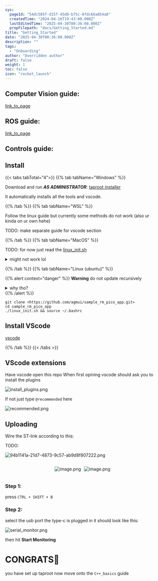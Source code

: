 ```yaml
---
sys:
  pageId: "54dc585f-d15f-45d0-b75c-8fdc66a854a8"
  createdTime: "2024-04-16T19:43:00.000Z"
  lastEditedTime: "2025-04-30T00:36:00.000Z"
  propFilepath: "docs/Getting_Started.md"
title: "Getting_Started"
date: "2025-04-30T00:36:00.000Z"
description: ""
tags:
  - "Onboarding"
author: "Overridden author"
draft: false
weight: 1
toc: false
icon: "rocket_launch"
---
```


## Computer Vision guide:

[link_to_page](86d45bc0-388b-4d26-8848-44f255f73d0e)

## ROS guide:

[link_to_page](3c76c1de-ec8f-46d6-8b0a-294005edc2d5)

## Controls guide:

## Install

{{< tabs tabTotal="4">}}
{{% tab tabName="Windows" %}}

Download and run _**AS ADMINISTRATOR**_: [taproot installer](https://github.com/Thornbots/TeachingFreshies/releases/tag/1.0)

It automatically installs all the tools and vscode.

{{% /tab %}}
{{% tab tabName="WSL" %}}

Follow the linux guide but currently some methods do not work (also ur kinda on ur own hehe)

TODO: make separate guide for vscode section

{{% /tab %}}
{{% tab tabName="MacOS" %}}

TODO: for now just read the [linux_init.sh](https://github.com/agmui/sample_rm_pico_app/blob/main/linux_init.sh)

<details>
<summary>might not work lol</summary>

`brew install libusb pkg-config`

Next install: [vscode](https://code.visualstudio.com/Download)

</details>

{{% /tab %}}
{{% tab tabName="Linux (ubuntu)" %}}

{{% alert context="danger" %}}
**Warning** do not update recursively
<details>
<summary>why tho?</summary>
There are some submodules that may go on for a while (like tinyusb) and I highly
recommend you don't need to get them.
If you want to see what submodules I update just look in `linux_init.sh`
</details>
{{% /alert %}}

```shell
git clone <https://github.com/agmui/sample_rm_pico_app.git>
cd sample_rm_pico_app
./linux_init.sh && source ~/.bashrc
```

## Install VScode

[vscode](https://code.visualstudio.com/Download)

{{% /tab %}}
{{< /tabs >}}

## VScode extensions

Have vscode open this repo
When first opining vscode should ask you to install the plugins

![install_plugins.png](https://prod-files-secure.s3.us-west-2.amazonaws.com/d518164a-d88e-44d1-a4ee-3adb3bd8bce0/89bd30f0-1825-4e77-867b-0a41ce370880/install_plugins.png?X-Amz-Algorithm=AWS4-HMAC-SHA256&X-Amz-Content-Sha256=UNSIGNED-PAYLOAD&X-Amz-Credential=ASIAZI2LB466U32KT26I%2F20250715%2Fus-west-2%2Fs3%2Faws4_request&X-Amz-Date=20250715T081324Z&X-Amz-Expires=3600&X-Amz-Security-Token=IQoJb3JpZ2luX2VjECgaCXVzLXdlc3QtMiJHMEUCID4rnWg%2FxhLqImk%2BxV13BsMGUC7tJ4i%2FIfIM14RqrOhgAiEAw3Ov9NbTlFGvKT9ANbbZ4wpNPsDxdMnJOUuq7iQA0uQq%2FwMIQBAAGgw2Mzc0MjMxODM4MDUiDN03YR%2FoVJuTJa%2Bm0CrcA7krdL5PbSVyi3yxsFnBRKFP75mbUmobteOYC7DQmPuOD35b7ss2KHKm7fbBl1aqvYJGtHYK4eqIbUJ9hUfbKohZn4dNR2l8K6vehCycZpjW1BDm8QyR1LmRyFVuomgm0eym9QFSniOgkP8sI3b6zXhXwUoyIhqPCtIWsN7oER5LK6CvLAgACOVeq6FbGtVnwPAszNJ6uR02yvVxWB9ip%2BFBHsx%2FI4IdVyIcGjBxm8aS4rYdSryzE5dKiNP4XoU%2BpP0SBjb8byXn1I6Y4H9935N30ISeFAwU00vPYWhoNK%2Bka2sEPTE8vyJzfYXNjnxk4ZIF3svOO6X5LX1GO%2FTmGbkeVO%2BOh%2FRI3628qag25GJWR5KEptYMBnW5umIxalDBIDKkqgiptS9ZVZF5wNRJx8iwxIxq1f%2BUe9sB%2F%2FkWABnIY2q3syqM3xXzGkbbPg5L974lt9RphzFvfv8JUUQPpWnm0z2QYK89LlX3ioj9S0juhsksSAEYNRYa81uDdCpK%2BtrJRfMcloMvv1yvw5Oj5IpvtYCAuz%2FAukjX95u7xR7rkVkHucE6xOglX%2BajwN2e6%2FFX95JluFwG5sQbyXgc%2Fagz8JfW%2BHoOcK8B5qu6dZSNL7wryABJot0CwrG8MI%2BC2MMGOqUBbPS3KQm7jJkdZDJ1E4ArrQMCjRfXJjYVJpE7p2pbDkqegccOfkRMNm4aGHgrVKBuK%2BPgvY94R%2FxEkvkNVhBvbuGHTc%2Fn%2FQ4LERsg4yefqj9qWRtxQPklmi%2FNgWFKynT1kA8PuRHixDMuxiA63gL%2BjQpFguW6wgvnmUg2Uk%2FGCUFvJf9d3q2cLfoNY2%2FrWlXH1B4secVQmUQIaZZwPTXjTMHHMkpf&X-Amz-Signature=8a526229f74aeff61ac5c920a0ff6ec2bb13a8000a91e34125653d39a3a216ff&X-Amz-SignedHeaders=host&x-amz-checksum-mode=ENABLED&x-id=GetObject)

If not just type `@recommended` here  

![recommended.png](https://prod-files-secure.s3.us-west-2.amazonaws.com/d518164a-d88e-44d1-a4ee-3adb3bd8bce0/61e661e9-5d85-4dfc-be0d-8d2097a5e793/recommended.png?X-Amz-Algorithm=AWS4-HMAC-SHA256&X-Amz-Content-Sha256=UNSIGNED-PAYLOAD&X-Amz-Credential=ASIAZI2LB466U32KT26I%2F20250715%2Fus-west-2%2Fs3%2Faws4_request&X-Amz-Date=20250715T081324Z&X-Amz-Expires=3600&X-Amz-Security-Token=IQoJb3JpZ2luX2VjECgaCXVzLXdlc3QtMiJHMEUCID4rnWg%2FxhLqImk%2BxV13BsMGUC7tJ4i%2FIfIM14RqrOhgAiEAw3Ov9NbTlFGvKT9ANbbZ4wpNPsDxdMnJOUuq7iQA0uQq%2FwMIQBAAGgw2Mzc0MjMxODM4MDUiDN03YR%2FoVJuTJa%2Bm0CrcA7krdL5PbSVyi3yxsFnBRKFP75mbUmobteOYC7DQmPuOD35b7ss2KHKm7fbBl1aqvYJGtHYK4eqIbUJ9hUfbKohZn4dNR2l8K6vehCycZpjW1BDm8QyR1LmRyFVuomgm0eym9QFSniOgkP8sI3b6zXhXwUoyIhqPCtIWsN7oER5LK6CvLAgACOVeq6FbGtVnwPAszNJ6uR02yvVxWB9ip%2BFBHsx%2FI4IdVyIcGjBxm8aS4rYdSryzE5dKiNP4XoU%2BpP0SBjb8byXn1I6Y4H9935N30ISeFAwU00vPYWhoNK%2Bka2sEPTE8vyJzfYXNjnxk4ZIF3svOO6X5LX1GO%2FTmGbkeVO%2BOh%2FRI3628qag25GJWR5KEptYMBnW5umIxalDBIDKkqgiptS9ZVZF5wNRJx8iwxIxq1f%2BUe9sB%2F%2FkWABnIY2q3syqM3xXzGkbbPg5L974lt9RphzFvfv8JUUQPpWnm0z2QYK89LlX3ioj9S0juhsksSAEYNRYa81uDdCpK%2BtrJRfMcloMvv1yvw5Oj5IpvtYCAuz%2FAukjX95u7xR7rkVkHucE6xOglX%2BajwN2e6%2FFX95JluFwG5sQbyXgc%2Fagz8JfW%2BHoOcK8B5qu6dZSNL7wryABJot0CwrG8MI%2BC2MMGOqUBbPS3KQm7jJkdZDJ1E4ArrQMCjRfXJjYVJpE7p2pbDkqegccOfkRMNm4aGHgrVKBuK%2BPgvY94R%2FxEkvkNVhBvbuGHTc%2Fn%2FQ4LERsg4yefqj9qWRtxQPklmi%2FNgWFKynT1kA8PuRHixDMuxiA63gL%2BjQpFguW6wgvnmUg2Uk%2FGCUFvJf9d3q2cLfoNY2%2FrWlXH1B4secVQmUQIaZZwPTXjTMHHMkpf&X-Amz-Signature=2a9b341c0ceedd28505ecc55013ffd50bc7cac91c633f5b19d6711e326f9cfae&X-Amz-SignedHeaders=host&x-amz-checksum-mode=ENABLED&x-id=GetObject)

## Uploading

Wire the ST-link according to this:

TODO:

![94b1141a-21d7-4873-9c57-ab9d8f807222.png](https://prod-files-secure.s3.us-west-2.amazonaws.com/d518164a-d88e-44d1-a4ee-3adb3bd8bce0/e5fad17d-ab82-4300-9f4c-505ab4b1202c/94b1141a-21d7-4873-9c57-ab9d8f807222.png?X-Amz-Algorithm=AWS4-HMAC-SHA256&X-Amz-Content-Sha256=UNSIGNED-PAYLOAD&X-Amz-Credential=ASIAZI2LB466U32KT26I%2F20250715%2Fus-west-2%2Fs3%2Faws4_request&X-Amz-Date=20250715T081324Z&X-Amz-Expires=3600&X-Amz-Security-Token=IQoJb3JpZ2luX2VjECgaCXVzLXdlc3QtMiJHMEUCID4rnWg%2FxhLqImk%2BxV13BsMGUC7tJ4i%2FIfIM14RqrOhgAiEAw3Ov9NbTlFGvKT9ANbbZ4wpNPsDxdMnJOUuq7iQA0uQq%2FwMIQBAAGgw2Mzc0MjMxODM4MDUiDN03YR%2FoVJuTJa%2Bm0CrcA7krdL5PbSVyi3yxsFnBRKFP75mbUmobteOYC7DQmPuOD35b7ss2KHKm7fbBl1aqvYJGtHYK4eqIbUJ9hUfbKohZn4dNR2l8K6vehCycZpjW1BDm8QyR1LmRyFVuomgm0eym9QFSniOgkP8sI3b6zXhXwUoyIhqPCtIWsN7oER5LK6CvLAgACOVeq6FbGtVnwPAszNJ6uR02yvVxWB9ip%2BFBHsx%2FI4IdVyIcGjBxm8aS4rYdSryzE5dKiNP4XoU%2BpP0SBjb8byXn1I6Y4H9935N30ISeFAwU00vPYWhoNK%2Bka2sEPTE8vyJzfYXNjnxk4ZIF3svOO6X5LX1GO%2FTmGbkeVO%2BOh%2FRI3628qag25GJWR5KEptYMBnW5umIxalDBIDKkqgiptS9ZVZF5wNRJx8iwxIxq1f%2BUe9sB%2F%2FkWABnIY2q3syqM3xXzGkbbPg5L974lt9RphzFvfv8JUUQPpWnm0z2QYK89LlX3ioj9S0juhsksSAEYNRYa81uDdCpK%2BtrJRfMcloMvv1yvw5Oj5IpvtYCAuz%2FAukjX95u7xR7rkVkHucE6xOglX%2BajwN2e6%2FFX95JluFwG5sQbyXgc%2Fagz8JfW%2BHoOcK8B5qu6dZSNL7wryABJot0CwrG8MI%2BC2MMGOqUBbPS3KQm7jJkdZDJ1E4ArrQMCjRfXJjYVJpE7p2pbDkqegccOfkRMNm4aGHgrVKBuK%2BPgvY94R%2FxEkvkNVhBvbuGHTc%2Fn%2FQ4LERsg4yefqj9qWRtxQPklmi%2FNgWFKynT1kA8PuRHixDMuxiA63gL%2BjQpFguW6wgvnmUg2Uk%2FGCUFvJf9d3q2cLfoNY2%2FrWlXH1B4secVQmUQIaZZwPTXjTMHHMkpf&X-Amz-Signature=4460f09d4746730c740e9dbd7d73734fd15eff0b8672a8cf87c401f8282e46cf&X-Amz-SignedHeaders=host&x-amz-checksum-mode=ENABLED&x-id=GetObject)

<div style="display: flex;flex-direction: row; column-gap:10px; max-width: 630px;justify-content: center;">
<div>

![image.png](https://prod-files-secure.s3.us-west-2.amazonaws.com/d518164a-d88e-44d1-a4ee-3adb3bd8bce0/210ecb78-1116-4d7b-b9b7-2292f66fa2c2/image.png?X-Amz-Algorithm=AWS4-HMAC-SHA256&X-Amz-Content-Sha256=UNSIGNED-PAYLOAD&X-Amz-Credential=ASIAZI2LB466SJ42NDJY%2F20250715%2Fus-west-2%2Fs3%2Faws4_request&X-Amz-Date=20250715T081328Z&X-Amz-Expires=3600&X-Amz-Security-Token=IQoJb3JpZ2luX2VjECgaCXVzLXdlc3QtMiJIMEYCIQCcBcfIIxYfDblfI7r7bLDn8eV6ZUw%2FL1JQK79FEUeJ4gIhAItDVKYmj5V12ta8c%2FiyXRwxaCiyetT5MYD2m7Ins%2BESKv8DCEAQABoMNjM3NDIzMTgzODA1Igzrsc%2BgKLf3CQAwEYoq3AN4eeBIXED256E2UUlQ2AMfDHCbjr9Ya0hR6tytd%2BG1sqq7Hl%2FMVsPAVwVg4QZHTVO9n%2BJkN7MJG5JBTEST9IhdfU1EER1k11c%2BwMnAuCzEbd3eNY6EmrKJXKNPCcJE1cGGI2xXxiX0x8iCgkUWVEMq311ujbB8010JL8pDXWuS0IvoK%2B9rA6rdCNRcwHYBtwszYvzbpf8%2FeFhTUxgI2IyTGh2lr%2Bg6hTBIdhW41uwZEvAcQQguupKgD%2FYFfxguUQ4sgW8WGSmcQopB59dohh1NkpfUoVqwq9c0rKC10CdgxdHrkqv9cy3nW2ATBRTSn6DnV1pJMfUXYyjdDeMRS1sLBtl%2B%2F%2F1MQaqerIf%2B45iJhFjESqVF1ZXuBV4%2Fvf70d%2F7Wq4%2BoVba6IVXhNiGUmaXgQoTK9eFWmDBCz6OmaCnDu3cIC8rpRyNHJnkVc0Wpz2ztIp%2BupyM4y2oIJvB5CHGeZTawDndLtm1yt1%2FL%2F8Nebacy3rpOooj3SeBK%2BFU4Nf0fVDdUz2%2Bbop7YSEnPrlc9AgOTJPQsh8Aird04BIEuA9lNiXJdjDkcAMoCYrfMGbxPSljcIT7esKbfs3fQvGzuPKWZpfW6SScB6XmpTimFpJC8IeV2oe3YG0RGITCkgtjDBjqkAULfw01SGIWW17qXgQwe9rms6Zz1YplHQxYOIW%2BqBqMiMUViZqzWe9BfvXWq0f7gFz2sDCNQdwjHPXIHBdxYkGcCjbCy5bDXq%2BhbcpMAKhSPBJ%2FFFJpop2NmgybiDTJR0%2FSYD0qiteXtVkOn6Ku5Kogt22Tq6Ei9aSVsiNDURF7h3i9cVe4%2BrnX%2BsFMvFmkk4iD%2Br5GCy9un8RKqBuU3fgysD4Mr&X-Amz-Signature=80fdbe023153e68089768f6e70b522e33979a45f6f3dfccdec3834d22f9bdb7b&X-Amz-SignedHeaders=host&x-amz-checksum-mode=ENABLED&x-id=GetObject)

</div>
<div>

![image.png](https://prod-files-secure.s3.us-west-2.amazonaws.com/d518164a-d88e-44d1-a4ee-3adb3bd8bce0/33a0fd0f-8ca6-4a86-8e09-26e95ded1fff/image.png?X-Amz-Algorithm=AWS4-HMAC-SHA256&X-Amz-Content-Sha256=UNSIGNED-PAYLOAD&X-Amz-Credential=ASIAZI2LB466W37IWSGS%2F20250715%2Fus-west-2%2Fs3%2Faws4_request&X-Amz-Date=20250715T081330Z&X-Amz-Expires=3600&X-Amz-Security-Token=IQoJb3JpZ2luX2VjECcaCXVzLXdlc3QtMiJHMEUCIBbsQuvJ4oFh3RteQSLqgzQzhqvbNQYuS%2Fidtd4hiTjmAiEA6JfJpIbtgYbSWSKWH67IjWefXKFaGRRLKWkhh7gWvsgq%2FwMIQBAAGgw2Mzc0MjMxODM4MDUiDKZJ9ZioLNFWgGKsCSrcA9eanjFmSM96QI0mR0bjyIGl8TM%2BumKEwqaAzt8yXyveU%2Fdl1akApZ5spChUzLOXI4HsZ%2FG%2FIf0%2BCDBNOgKM8krifiktT%2BnwlmChq9Uf1JMbIsYt8Z6YIiYK0%2BxvCVjRUr6lepPOK68MKh3f7zUha%2ByZ7voDKP1OaO5Jnc69rfb857nAV1OlSAc%2FCTpehqOzBq7LGCJ93B4SlQst7yRhnwmSDkGsMm5oFzdq%2FM3iWKArT5gs2ylQZCGtVwlpXqZYoo4X%2BkzU3uez4hz7prVsadTvICxl3%2Bko5dBwusznZNAiU69JYMJdk%2BEY6NFItrxwHE3GW34LIF5ovVz70zS6FSSk%2BMt56T9jldBGhcD7qAEGd%2F4dGOlSi%2B21Q1h9ZKkOz%2FovcVNWt%2BzY8OVZwZNc6B3Y9AAq8iR9YIFewnGHnd%2BtpJjjika2Djygt%2FAc4lAW%2F6VPg6vInZMAWDdgCMmR3hR2MHEbklTfDHlgFjFA5kWv26ovc9fJtq4WGbfNSWDjmdPFIZ7owNCNo2ZNuMmhtco2clooTvukdFRP0SlWx9pA0fODSxh7GtT9T%2FXxbKmkHgY3JQf2DKKR4jTOw6EinTW6n%2FDH0Pj%2FBxWDBfKSOuc%2BasXDlT48dxGMNmByMIuB2MMGOqUB2kghP%2BbR4mzsJWNaVQuVXQ%2BXEeAID1GI4%2B%2FBICFjd0e38k7o04ZDdYm7Xs5bDm6kkP9pIejKzG27L4VAhdofWYftjEK8EPK7Ub95FpIy05d0EtX%2FTuO5fHxOLfjw5C4qaW4iMzUaqlRIRB1ZNVlc0%2Blp2EOF2qIvXwnhfUBPNi3p4xbGj9aYycTnHnyN25QPVOWTwf1jYJs8Le%2BZz6B43kEmEm2s&X-Amz-Signature=9c4664e70adea35b8482a683200d6eb67742c76ed68998f4d18728f9455d482e&X-Amz-SignedHeaders=host&x-amz-checksum-mode=ENABLED&x-id=GetObject)

</div>
</div>

### Step 1:

press `CTRL + SHIFT + B`

### Step 2:

select the usb port the type-c is plugged in it should look like this:

![serial_monitor.png](https://prod-files-secure.s3.us-west-2.amazonaws.com/d518164a-d88e-44d1-a4ee-3adb3bd8bce0/f03f4774-05d4-4393-b6a0-d5efb6d315ab/serial_monitor.png?X-Amz-Algorithm=AWS4-HMAC-SHA256&X-Amz-Content-Sha256=UNSIGNED-PAYLOAD&X-Amz-Credential=ASIAZI2LB466U32KT26I%2F20250715%2Fus-west-2%2Fs3%2Faws4_request&X-Amz-Date=20250715T081324Z&X-Amz-Expires=3600&X-Amz-Security-Token=IQoJb3JpZ2luX2VjECgaCXVzLXdlc3QtMiJHMEUCID4rnWg%2FxhLqImk%2BxV13BsMGUC7tJ4i%2FIfIM14RqrOhgAiEAw3Ov9NbTlFGvKT9ANbbZ4wpNPsDxdMnJOUuq7iQA0uQq%2FwMIQBAAGgw2Mzc0MjMxODM4MDUiDN03YR%2FoVJuTJa%2Bm0CrcA7krdL5PbSVyi3yxsFnBRKFP75mbUmobteOYC7DQmPuOD35b7ss2KHKm7fbBl1aqvYJGtHYK4eqIbUJ9hUfbKohZn4dNR2l8K6vehCycZpjW1BDm8QyR1LmRyFVuomgm0eym9QFSniOgkP8sI3b6zXhXwUoyIhqPCtIWsN7oER5LK6CvLAgACOVeq6FbGtVnwPAszNJ6uR02yvVxWB9ip%2BFBHsx%2FI4IdVyIcGjBxm8aS4rYdSryzE5dKiNP4XoU%2BpP0SBjb8byXn1I6Y4H9935N30ISeFAwU00vPYWhoNK%2Bka2sEPTE8vyJzfYXNjnxk4ZIF3svOO6X5LX1GO%2FTmGbkeVO%2BOh%2FRI3628qag25GJWR5KEptYMBnW5umIxalDBIDKkqgiptS9ZVZF5wNRJx8iwxIxq1f%2BUe9sB%2F%2FkWABnIY2q3syqM3xXzGkbbPg5L974lt9RphzFvfv8JUUQPpWnm0z2QYK89LlX3ioj9S0juhsksSAEYNRYa81uDdCpK%2BtrJRfMcloMvv1yvw5Oj5IpvtYCAuz%2FAukjX95u7xR7rkVkHucE6xOglX%2BajwN2e6%2FFX95JluFwG5sQbyXgc%2Fagz8JfW%2BHoOcK8B5qu6dZSNL7wryABJot0CwrG8MI%2BC2MMGOqUBbPS3KQm7jJkdZDJ1E4ArrQMCjRfXJjYVJpE7p2pbDkqegccOfkRMNm4aGHgrVKBuK%2BPgvY94R%2FxEkvkNVhBvbuGHTc%2Fn%2FQ4LERsg4yefqj9qWRtxQPklmi%2FNgWFKynT1kA8PuRHixDMuxiA63gL%2BjQpFguW6wgvnmUg2Uk%2FGCUFvJf9d3q2cLfoNY2%2FrWlXH1B4secVQmUQIaZZwPTXjTMHHMkpf&X-Amz-Signature=16079e3e22148d3e3170042ccc7fe97233d3f5c558d03a604e34b08c2130f0e6&X-Amz-SignedHeaders=host&x-amz-checksum-mode=ENABLED&x-id=GetObject)

then hit **Start Monitoring**

# CONGRATS🎉

you have set up taproot now move onto the `C++_basics` guide
